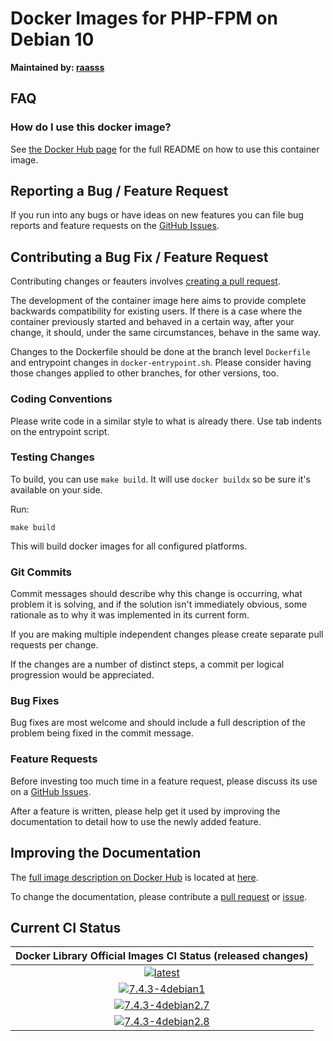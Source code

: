 # Docker Images for PHP-FPM on Debian 10

**Maintained by: [raasss](https://github.com/raasss/)**

## FAQ

### How do I use this docker image?

See [the Docker Hub page](https://hub.docker.com/repository/docker/raasss/php-fpm-debian-11/general) for the full README on how to use this container image.

## Reporting a Bug / Feature Request

If you run into any bugs or have ideas on new features you can file bug reports and feature requests on the [GitHub Issues](https://github.com/raasss/docker-php-fpm-debian-11/issues).

## Contributing a Bug Fix / Feature Request

Contributing changes or feauters involves [creating a pull request](https://github.com/raasss/docker-php-fpm-debian-11/pulls).

The development of the container image here aims to provide complete backwards compatibility for existing users. If there is a case where the container previously started and behaved in a certain way, after your change, it should, under the same circumstances, behave in the same way.

Changes to the Dockerfile should be done at the branch level `Dockerfile` and entrypoint changes in `docker-entrypoint.sh`. Please consider having those changes applied to other branches, for other versions, too.

### Coding Conventions

Please write code in a similar style to what is already there. Use tab indents on the entrypoint script.

### Testing Changes

To build, you can use `make build`. It will use `docker buildx` so be sure it's available on your side.

Run:
```
make build
```

This will build docker images for all configured platforms.

### Git Commits

Commit messages should describe why this change is occurring, what problem it is solving, and if the solution isn't immediately obvious, some rationale as to why it was implemented in its current form. 

If you are making multiple independent changes please create separate pull requests per change.

If the changes are a number of distinct steps, a commit per logical progression would be appreciated.

### Bug Fixes

Bug fixes are most welcome and should include a full description of the problem being fixed in the commit message.

### Feature Requests

Before investing too much time in a feature request, please discuss its use on a [GitHub Issues](https://github.com/raasss/docker-php-fpm-debian-11/issues).

After a feature is written, please help get it used by improving the documentation to detail how to use the newly added feature.

## Improving the Documentation

The [full image description on Docker Hub](https://hub.docker.com/r/raasss/php-fpm-debian-11) is located at [here](https://github.com/raasss/docker-php-fpm-debian-11/blob/main/README.docker.io.md).

To change the documentation, please contribute a [pull request](https://github.com/raasss/docker-php-fpm-debian-11/pulls) or [issue](https://github.com/raasss/docker-php-fpm-debian-11/issues).


## Current CI Status

| Docker Library Official Images CI Status (released changes) |
|:-:|
| [![latest](https://github.com/raasss/docker-php-fpm-debian-11/actions/workflows/latest.yml/badge.svg)](https://github.com/raasss/docker-php-fpm-debian-11/actions/workflows/latest.yml) |
| [![7.4.3-4debian1](https://github.com/raasss/docker-php-fpm-debian-11/actions/workflows/7.4.3-4debian1.yml/badge.svg)](https://github.com/raasss/docker-php-fpm-debian-11/actions/workflows/7.4.3-4debian1.yml) |
| [![7.4.3-4debian2.7](https://github.com/raasss/docker-php-fpm-debian-11/actions/workflows/7.4.3-4debian2.7.yml/badge.svg)](https://github.com/raasss/docker-php-fpm-debian-11/actions/workflows/7.4.3-4debian2.7.yml) |
| [![7.4.3-4debian2.8](https://github.com/raasss/docker-php-fpm-debian-11/actions/workflows/7.4.3-4debian2.8.yml/badge.svg)](https://github.com/raasss/docker-php-fpm-debian-11/actions/workflows/7.4.3-4debian2.8.yml) |
